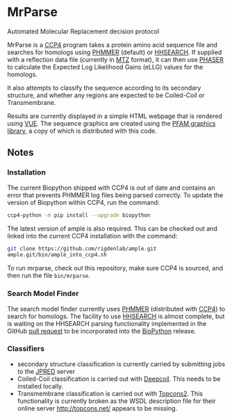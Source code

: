 # MrParse
Automated Molecular Replacement decision protocol

MrParse is a [CCP4](http://www.ccp4.ac.uk) program takes a protein amino acid sequence file and searches for homologs using [PHMMER](http://hmmer.org/) (default) or [HHSEARCH](https://github.com/soedinglab/hh-suite). If supplied with a reflection data file (currently in [MTZ](http://www.ccp4.ac.uk/html/mtzformat.html) format), it can then use [PHASER](https://www.phaser.cimr.cam.ac.uk/index.php/Phaser_Crystallographic_Software) to calculate the Expected Log Likelihood Gains (eLLG) values for the homologs.

It also attempts to classify the sequence according to its secondary structure, and whether any regions are expected to be Coiled-Coil or Transmembrane.

Results are currently displayed in a simple HTML webpage that is rendered using [VUE](https://vuejs.org). The sequence graphics are created using the [PFAM graphics library](https://pfam.xfam.org/generate_graphic), a copy of which is distributed with this code.

## Notes
### Installation
The current Biopython shipped with CCP4 is out of date and contains an error that prevents PHMMER log files being parsed correctly. To update the version of Biopython within CCP4, run the command:
```bash
ccp4-python -m pip install --upgrade biopython
```

The latest version of ample is also required. This can be checked out and linked into the current CCP4 installation with the command:
```bash
git clone https://github.com/rigdenlab/ample.git
ample.git/bin/ample_into_ccp4.sh
```

To run mrparse, check out this repository, make sure CCP4 is sourced, and then run the file `bin/mrparse`.

### Search Model Finder
The search model finder currently uses [PHMMER](http://hmmer.org/) (distributed with [CCP4](http://www.ccp4.ac.uk)) to search for homologs. The facility to use [HHSEARCH](https://github.com/soedinglab/hh-suite) is almost complete, but is waiting on the HHSEARCH parsing functionality implemented in the GitHub [pull request](https://github.com/biopython/biopython/pull/1965) to be incorporated into the [BioPython](https://biopython.org) release.

### Classifiers
* secondary structure classification is currently carried by submitting jobs to the [JPRED](http://www.compbio.dundee.ac.uk/jpred/) server 
* Coiled-Coil classification is carried out with [Deepcoil](https://github.com/labstructbioinf/DeepCoil). This needs to be installed locally.
* Transmembrane classification is carried out with [Topcons2](https://github.com/ElofssonLab/TOPCONS2). This functionality is currently broken as the WSDL description file for their online server http://topcons.net/ appears to be missing.
